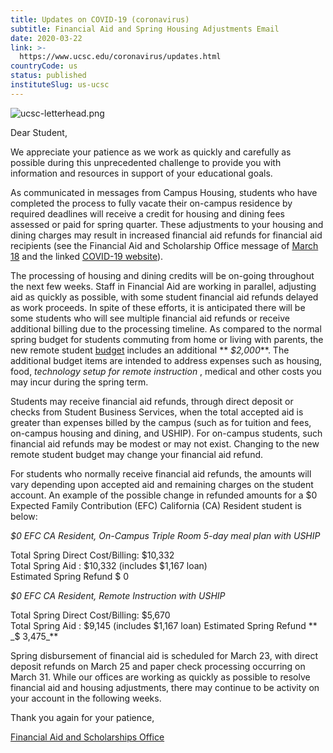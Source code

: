 ```yaml
---
title: Updates on COVID-19 (coronavirus)
subtitle: Financial Aid and Spring Housing Adjustments Email
date: 2020-03-22
link: >-
  https://www.ucsc.edu/coronavirus/updates.html
countryCode: us
status: published
instituteSlug: us-ucsc
---
```

![ucsc-letterhead.png](ucsc-letterhead1.png)

 

Dear Student,

We appreciate your patience as we work as quickly and carefully as possible during this unprecedented challenge to provide you with information and resources in support of your educational goals.

As communicated in messages from Campus Housing, students who have completed the process to fully vacate their on-campus residence by required deadlines will receive a credit for housing and dining fees assessed or paid for spring quarter. These adjustments to your housing and dining charges may result in increased financial aid refunds for financial aid recipients (see the Financial Aid and Scholarship Office message of [March 18](https://financialaid.ucsc.edu/coronavirus/march-18-financial-aid-and-covid-19-email.html) and the linked [COVID-19 website](https://financialaid.ucsc.edu/coronavirus/current-students.html)).

The processing of housing and dining credits will be on-going throughout the next few weeks. Staff in Financial Aid are working in parallel, adjusting aid as quickly as possible, with some student financial aid refunds delayed as work proceeds. In spite of these efforts, it is anticipated there will be some students who will see multiple financial aid refunds or receive additional billing due to the processing timeline. As compared to the normal spring budget for students commuting from home or living with parents, the new remote student [budget](https://financialaid.ucsc.edu/cost-to-attend/undergraduate-remote.html) includes an additional  ** _$2,000_**. The additional budget items are intended to address expenses such as housing, food,  _technology setup for remote instruction_ , medical and other costs you may incur during the spring term.

Students may receive financial aid refunds, through direct deposit or checks from Student Business Services, when the total accepted aid is greater than expenses billed by the campus (such as for tuition and fees, on-campus housing and dining, and USHIP). For on-campus students, such financial aid refunds may be modest or may not exist. Changing to the new remote student budget may change your financial aid refund.

For students who normally receive financial aid refunds, the amounts will vary depending upon accepted aid and remaining charges on the student account. An example of the possible change in refunded amounts for a $0 Expected Family Contribution (EFC) California (CA) Resident student is below:

_$0 EFC CA Resident, On-Campus Triple Room 5-day meal plan with USHIP_

Total Spring Direct Cost/Billing: $10,332  
Total Spring Aid : $10,332 (includes $1,167 loan)  
Estimated Spring Refund $ 0

 

_$0 EFC CA Resident, Remote Instruction with USHIP_

Total Spring Direct Cost/Billing: $5,670  
Total Spring Aid : $9,145 (includes $1,167 loan)  
Estimated Spring Refund  ** _$ 3,475_**

Spring disbursement of financial aid is scheduled for March 23, with direct deposit refunds on March 25 and paper check processing occurring on March 31. While our offices are working as quickly as possible to resolve financial aid and housing adjustments, there may continue to be activity on your account in the following weeks.

Thank you again for your patience,

[Financial Aid and Scholarships Office](http://financialaid.ucsc.edu/)
